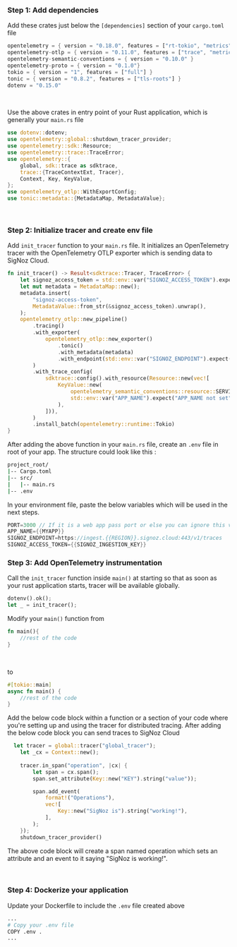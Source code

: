 &nbsp;

### Step 1: Add dependencies
Add these crates just below the `[dependencies]` section of your `cargo.toml` file

```rust
opentelemetry = { version = "0.18.0", features = ["rt-tokio", "metrics", "trace"] }
opentelemetry-otlp = { version = "0.11.0", features = ["trace", "metrics"] }
opentelemetry-semantic-conventions = { version = "0.10.0" }
opentelemetry-proto = { version = "0.1.0"}
tokio = { version = "1", features = ["full"] }
tonic = { version = "0.8.2", features = ["tls-roots"] }
dotenv = "0.15.0"
```
&nbsp;

Use the above crates in entry point of your Rust application, which is generally your `main.rs` file 

```rust
use dotenv::dotenv;
use opentelemetry::global::shutdown_tracer_provider;
use opentelemetry::sdk::Resource;
use opentelemetry::trace::TraceError;
use opentelemetry::{
    global, sdk::trace as sdktrace,
    trace::{TraceContextExt, Tracer},
    Context, Key, KeyValue,
};
use opentelemetry_otlp::WithExportConfig;
use tonic::metadata::{MetadataMap, MetadataValue};
```
&nbsp;

### Step 2: Initialize tracer and create env file
Add `init_tracer` function to your `main.rs` file. It initializes an OpenTelemetry tracer with the OpenTelemetry OTLP exporter which is sending data to SigNoz Cloud.

```rust
fn init_tracer() -> Result<sdktrace::Tracer, TraceError> {
    let signoz_access_token = std::env::var("SIGNOZ_ACCESS_TOKEN").expect("SIGNOZ_ACCESS_TOKEN not set");
    let mut metadata = MetadataMap::new();
    metadata.insert(
        "signoz-access-token",
        MetadataValue::from_str(&signoz_access_token).unwrap(),
    );
    opentelemetry_otlp::new_pipeline()
        .tracing()
        .with_exporter(
            opentelemetry_otlp::new_exporter()
                .tonic()
                .with_metadata(metadata)
                .with_endpoint(std::env::var("SIGNOZ_ENDPOINT").expect("SIGNOZ_ENDPOINT not set")),
        )
        .with_trace_config(
            sdktrace::config().with_resource(Resource::new(vec![
                KeyValue::new(
                    opentelemetry_semantic_conventions::resource::SERVICE_NAME,
                    std::env::var("APP_NAME").expect("APP_NAME not set"),
                ),
            ])),
        )
        .install_batch(opentelemetry::runtime::Tokio)
}
```

After adding the above function in your `main.rs` file, create an `.env` file in root of your app. The structure could look like this :

```bash
project_root/
|-- Cargo.toml
|-- src/
|   |-- main.rs
|-- .env
```

In your environment file, paste the below variables which will be used in the next steps.

```rust
PORT=3000 // If it is a web app pass port or else you can ignore this variable
APP_NAME={{MYAPP}}
SIGNOZ_ENDPOINT=https://ingest.{{REGION}}.signoz.cloud:443/v1/traces
SIGNOZ_ACCESS_TOKEN={{SIGNOZ_INGESTION_KEY}}
```

### Step 3: Add OpenTelemetry instrumentation


Call the `init_tracer` function inside `main()` at starting so that as soon as your rust application starts, tracer will be available globally.

```rust
dotenv().ok();
let _ = init_tracer();
```

Modify your `main()` function from

```rust
fn main(){
    //rest of the code
}
```

&nbsp;

to

```rust
#[tokio::main]
async fn main() {
    //rest of the code
}
```

Add the below code block within a function or a section of your code where you're setting up and using the tracer for distributed tracing. After adding the below code block you can send traces to SigNoz Cloud

```rust
  let tracer = global::tracer("global_tracer");
    let _cx = Context::new();
  
    tracer.in_span("operation", |cx| {
        let span = cx.span();
        span.set_attribute(Key::new("KEY").string("value"));

        span.add_event(
            format!("Operations"),
            vec![
                Key::new("SigNoz is").string("working!"),
            ],
        );
    });
    shutdown_tracer_provider()
```

The above code block will create a span named operation which sets an attribute and an event to it saying "SigNoz is working!". 

&nbsp;

### Step 4: Dockerize your application

Update your Dockerfile to include the `.env` file created above

```bash
...
# Copy your .env file
COPY .env .
...
```
